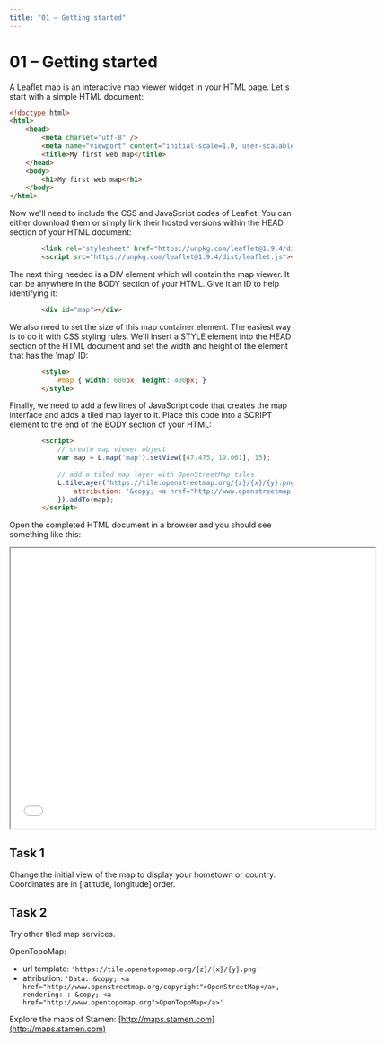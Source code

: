 ```yaml
---
title: "01 – Getting started"
---
```


# 01 – Getting started

A Leaflet map is an interactive map viewer widget in your HTML page. Let's start with a simple HTML document:

``` html
<!doctype html>
<html>
    <head>
        <meta charset="utf-8" />
        <meta name="viewport" content="initial-scale=1.0, user-scalable=no" />        
        <title>My first web map</title>
    </head>
    <body>
        <h1>My first web map</h1>
    </body>
</html>
```

Now we'll need to include the CSS and JavaScript codes of Leaflet. You can either download them or simply link their hosted versions within the HEAD section of your HTML document:
``` html
        <link rel="stylesheet" href="https://unpkg.com/leaflet@1.9.4/dist/leaflet.css" />
        <script src="https://unpkg.com/leaflet@1.9.4/dist/leaflet.js"></script>
```

The next thing needed is a DIV element which wll contain the map viewer. It can be anywhere in the BODY section of your HTML. Give it an ID to help identifying it:
``` html
        <div id="map"></div>
```

We also need to set the size of this map container element. The easiest way is to do it with CSS styling rules. We'll insert a STYLE element into the HEAD section of the HTML document and set the width and height of the element that has the 'map' ID:
``` html
        <style>
            #map { width: 600px; height: 400px; }
        </style>
```

Finally, we need to add a few lines of JavaScript code that creates the map interface and adds a tiled map layer to it. Place this code into a SCRIPT element to the end of the BODY section of your HTML:
``` html
        <script>
            // create map viewer object
            var map = L.map('map').setView([47.475, 19.061], 15);
            
            // add a tiled map layer with OpenStreetMap tiles
            L.tileLayer('https://tile.openstreetmap.org/{z}/{x}/{y}.png', {
                attribution: '&copy; <a href="http://www.openstreetmap.org/copyright">OpenStreetMap</a>'
            }).addTo(map);
        </script>
```

Open the completed HTML document in a browser and you should see something like this:
<iframe src="{{ site.baseurl }}/examples/l0.html" style="width: 650px; height: 500px"></iframe>

## Task 1

Change the initial view of the map to display your hometown or country. Coordinates are in [latitude, longitude] order.

## Task 2

Try other tiled map services.

OpenTopoMap:
- url template: ```'https://tile.openstopomap.org/{z}/{x}/{y}.png'```
- attribution: ```'Data: &copy; <a href="http://www.openstreetmap.org/copyright">OpenStreetMap</a>, rendering: : &copy; <a href="http://www.opentopomap.org">OpenTopoMap</a>'```

Explore the maps of Stamen: [http://maps.stamen.com](http://maps.stamen.com)

